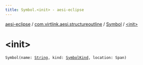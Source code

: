 ```yaml
---
title: Symbol.<init> - aesi-eclipse
---
```


[aesi-eclipse](../../index.html) / [com.virtlink.aesi.structureoutline](../index.html) / [Symbol](index.html) / [&lt;init&gt;](.)

# &lt;init&gt;

`Symbol(name: `[`String`](https://kotlinlang.org/api/latest/jvm/stdlib/kotlin/-string/index.html)`, kind: `[`SymbolKind`](../-symbol-kind/index.html)`, location: Span)`